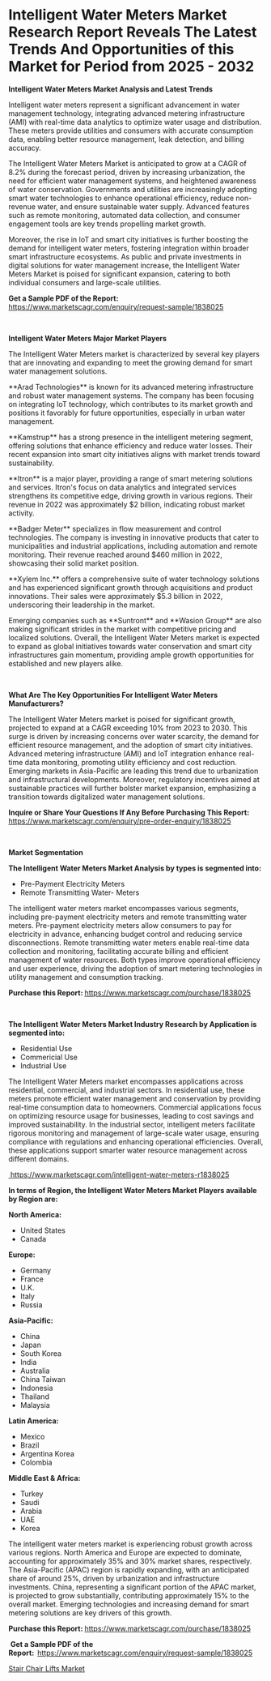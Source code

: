 <p><h1>Intelligent Water Meters Market Research Report Reveals The Latest Trends And Opportunities of this Market for Period from 2025 - 2032</h1></p><p><strong>Intelligent Water Meters Market Analysis and Latest Trends</strong></p>
<p><p>Intelligent water meters represent a significant advancement in water management technology, integrating advanced metering infrastructure (AMI) with real-time data analytics to optimize water usage and distribution. These meters provide utilities and consumers with accurate consumption data, enabling better resource management, leak detection, and billing accuracy.</p><p>The Intelligent Water Meters Market is anticipated to grow at a CAGR of 8.2% during the forecast period, driven by increasing urbanization, the need for efficient water management systems, and heightened awareness of water conservation. Governments and utilities are increasingly adopting smart water technologies to enhance operational efficiency, reduce non-revenue water, and ensure sustainable water supply. Advanced features such as remote monitoring, automated data collection, and consumer engagement tools are key trends propelling market growth.</p><p>Moreover, the rise in IoT and smart city initiatives is further boosting the demand for intelligent water meters, fostering integration within broader smart infrastructure ecosystems. As public and private investments in digital solutions for water management increase, the Intelligent Water Meters Market is poised for significant expansion, catering to both individual consumers and large-scale utilities.</p></p>
<p><strong>Get a Sample PDF of the Report:&nbsp;</strong> <a href="https://www.marketscagr.com/enquiry/request-sample/1838025?utm_campaign=1909&utm_medium=2&utm_source=Github&utm_content=ia&utm_term=18022025&utm_id=intelligent-water-meters">https://www.marketscagr.com/enquiry/request-sample/1838025</a></p>
<p>&nbsp;</p>
<p><strong>Intelligent Water Meters Major Market Players</strong></p>
<p><p>The Intelligent Water Meters market is characterized by several key players that are innovating and expanding to meet the growing demand for smart water management solutions. </p><p>**Arad Technologies** is known for its advanced metering infrastructure and robust water management systems. The company has been focusing on integrating IoT technology, which contributes to its market growth and positions it favorably for future opportunities, especially in urban water management.</p><p>**Kamstrup** has a strong presence in the intelligent metering segment, offering solutions that enhance efficiency and reduce water losses. Their recent expansion into smart city initiatives aligns with market trends toward sustainability. </p><p>**Itron** is a major player, providing a range of smart metering solutions and services. Itron's focus on data analytics and integrated services strengthens its competitive edge, driving growth in various regions. Their revenue in 2022 was approximately $2 billion, indicating robust market activity.</p><p>**Badger Meter** specializes in flow measurement and control technologies. The company is investing in innovative products that cater to municipalities and industrial applications, including automation and remote monitoring. Their revenue reached around $460 million in 2022, showcasing their solid market position.</p><p>**Xylem Inc.** offers a comprehensive suite of water technology solutions and has experienced significant growth through acquisitions and product innovations. Their sales were approximately $5.3 billion in 2022, underscoring their leadership in the market.</p><p>Emerging companies such as **Suntront** and **Wasion Group** are also making significant strides in the market with competitive pricing and localized solutions. Overall, the Intelligent Water Meters market is expected to expand as global initiatives towards water conservation and smart city infrastructures gain momentum, providing ample growth opportunities for established and new players alike.</p></p>
<p>&nbsp;</p>
<p><strong>What Are The Key Opportunities For Intelligent Water Meters Manufacturers?</strong></p>
<p><p>The Intelligent Water Meters market is poised for significant growth, projected to expand at a CAGR exceeding 10% from 2023 to 2030. This surge is driven by increasing concerns over water scarcity, the demand for efficient resource management, and the adoption of smart city initiatives. Advanced metering infrastructure (AMI) and IoT integration enhance real-time data monitoring, promoting utility efficiency and cost reduction. Emerging markets in Asia-Pacific are leading this trend due to urbanization and infrastructural developments. Moreover, regulatory incentives aimed at sustainable practices will further bolster market expansion, emphasizing a transition towards digitalized water management solutions.</p></p>
<p><strong>Inquire or Share Your Questions If Any Before Purchasing This Report:</strong> <a href="https://www.marketscagr.com/enquiry/pre-order-enquiry/1838025?utm_campaign=1909&utm_medium=2&utm_source=Github&utm_content=ia&utm_term=18022025&utm_id=intelligent-water-meters">https://www.marketscagr.com/enquiry/pre-order-enquiry/1838025</a></p>
<p>&nbsp;</p>
<p><strong>Market Segmentation</strong></p>
<p><strong>The Intelligent Water Meters Market Analysis by types is segmented into:</strong></p>
<p><ul><li>Pre-Payment Electricity Meters</li><li>Remote Transmitting Water- Meters</li></ul></p>
<p><p>The intelligent water meters market encompasses various segments, including pre-payment electricity meters and remote transmitting water meters. Pre-payment electricity meters allow consumers to pay for electricity in advance, enhancing budget control and reducing service disconnections. Remote transmitting water meters enable real-time data collection and monitoring, facilitating accurate billing and efficient management of water resources. Both types improve operational efficiency and user experience, driving the adoption of smart metering technologies in utility management and consumption tracking.</p></p>
<p><strong>Purchase this Report:&nbsp;</strong><a href="https://www.marketscagr.com/purchase/1838025?utm_campaign=1909&utm_medium=2&utm_source=Github&utm_content=ia&utm_term=18022025&utm_id=intelligent-water-meters">https://www.marketscagr.com/purchase/1838025</a></p>
<p>&nbsp;</p>
<p><strong>The Intelligent Water Meters Market Industry Research by Application is segmented into:</strong></p>
<p><ul><li>Residential Use</li><li>Commericial Use</li><li>Industrial Use</li></ul></p>
<p><p>The Intelligent Water Meters market encompasses applications across residential, commercial, and industrial sectors. In residential use, these meters promote efficient water management and conservation by providing real-time consumption data to homeowners. Commercial applications focus on optimizing resource usage for businesses, leading to cost savings and improved sustainability. In the industrial sector, intelligent meters facilitate rigorous monitoring and management of large-scale water usage, ensuring compliance with regulations and enhancing operational efficiencies. Overall, these applications support smarter water resource management across different domains.</p></p>
<p><a href="https://www.marketscagr.com/intelligent-water-meters-r1838025?utm_campaign=1909&utm_medium=2&utm_source=Github&utm_content=ia&utm_term=18022025&utm_id=intelligent-water-meters">&nbsp;https://www.marketscagr.com/intelligent-water-meters-r1838025</a></p>
<p><strong>In terms of Region, the Intelligent Water Meters Market Players available by Region are:</strong></p>
<p>
    <p> <strong> North America: </strong>
        <ul>
            <li>United States</li>
            <li>Canada</li>
        </ul>
        </p> 
    <p> <strong> Europe: </strong>
        <ul>
            <li>Germany</li>
            <li>France</li>
            <li>U.K.</li>
            <li>Italy</li>
            <li>Russia</li>
        </ul>
        </p> 
    <p> <strong> Asia-Pacific: </strong>
        <ul>
            <li>China</li>
            <li>Japan</li>
            <li>South Korea</li>
            <li>India</li>
            <li>Australia</li>
            <li>China Taiwan</li>
            <li>Indonesia</li>
            <li>Thailand</li>
            <li>Malaysia</li>
        </ul>
        </p> 
    <p> <strong> Latin America: </strong>
        <ul>
            <li>Mexico</li>
            <li>Brazil</li>
            <li>Argentina Korea</li>
            <li>Colombia</li>
        </ul>
        </p> 
    <p> <strong> Middle East & Africa: </strong>
        <ul>
            <li>Turkey</li>
            <li>Saudi</li>
            <li>Arabia</li>
            <li>UAE</li>
            <li>Korea</li>
        </ul>
    </p>
    </p>
<p><p>The intelligent water meters market is experiencing robust growth across various regions. North America and Europe are expected to dominate, accounting for approximately 35% and 30% market shares, respectively. The Asia-Pacific (APAC) region is rapidly expanding, with an anticipated share of around 25%, driven by urbanization and infrastructure investments. China, representing a significant portion of the APAC market, is projected to grow substantially, contributing approximately 15% to the overall market. Emerging technologies and increasing demand for smart metering solutions are key drivers of this growth.</p></p>
<p><strong>Purchase this Report: </strong><a href="https://www.marketscagr.com/purchase/1838025?utm_campaign=1909&utm_medium=2&utm_source=Github&utm_content=ia&utm_term=18022025&utm_id=intelligent-water-meters">https://www.marketscagr.com/purchase/1838025</a></p>
<p>&nbsp;<strong>Get a Sample PDF of the Report:&nbsp;&nbsp;</strong><a href="https://www.marketscagr.com/enquiry/request-sample/1838025?utm_campaign=1909&utm_medium=2&utm_source=Github&utm_content=ia&utm_term=18022025&utm_id=intelligent-water-meters">https://www.marketscagr.com/enquiry/request-sample/1838025</a></p>
<p><strong></strong></p>
<p><p><a href="https://github.com/luckyshygirl/Market-Research-Report-List-7/blob/main/stair-chair-lifts-market.md?utm_campaign=1909&utm_medium=2&utm_source=Github&utm_content=ia&utm_term=18022025&utm_id=intelligent-water-meters">Stair Chair Lifts Market</a></p></p>